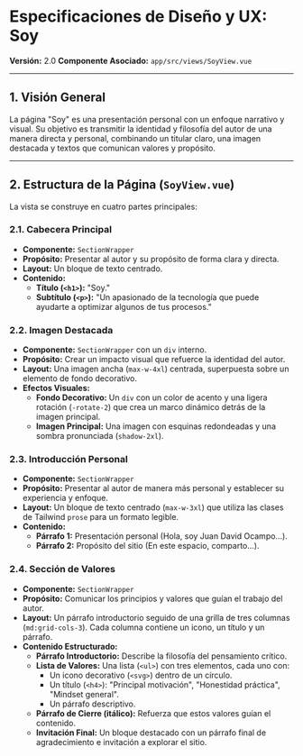# Especificaciones de Diseño y UX: Soy

**Versión:** 2.0
**Componente Asociado:** `app/src/views/SoyView.vue`

---

## 1. Visión General

La página "Soy" es una presentación personal con un enfoque narrativo y visual. Su objetivo es transmitir la identidad y filosofía del autor de una manera directa y personal, combinando un titular claro, una imagen destacada y textos que comunican valores y propósito.

---

## 2. Estructura de la Página (`SoyView.vue`)

La vista se construye en cuatro partes principales:

### 2.1. Cabecera Principal

- **Componente:** `SectionWrapper`
- **Propósito:** Presentar al autor y su propósito de forma clara y directa.
- **Layout:** Un bloque de texto centrado.
- **Contenido:**
  - **Título (`<h1>`):** "Soy."
  - **Subtítulo (`<p>`):** "Un apasionado de la tecnología que puede ayudarte a optimizar algunos de tus procesos."

### 2.2. Imagen Destacada

- **Componente:** `SectionWrapper` con un `div` interno.
- **Propósito:** Crear un impacto visual que refuerce la identidad del autor.
- **Layout:** Una imagen ancha (`max-w-4xl`) centrada, superpuesta sobre un elemento de fondo decorativo.
- **Efectos Visuales:**
  - **Fondo Decorativo:** Un `div` con un color de acento y una ligera rotación (`-rotate-2`) que crea un marco dinámico detrás de la imagen principal.
  - **Imagen Principal:** Una imagen con esquinas redondeadas y una sombra pronunciada (`shadow-2xl`).

### 2.3. Introducción Personal

- **Componente:** `SectionWrapper`
- **Propósito:** Presentar al autor de manera más personal y establecer su experiencia y enfoque.
- **Layout:** Un bloque de texto centrado (`max-w-3xl`) que utiliza las clases de Tailwind `prose` para un formato legible.
- **Contenido:**
  - **Párrafo 1:** Presentación personal (Hola, soy Juan David Ocampo...).
  - **Párrafo 2:** Propósito del sitio (En este espacio, comparto...).


### 2.4. Sección de Valores

- **Componente:** `SectionWrapper`
- **Propósito:** Comunicar los principios y valores que guían el trabajo del autor.
- **Layout:** Un párrafo introductorio seguido de una grilla de tres columnas (`md:grid-cols-3`). Cada columna contiene un icono, un título y un párrafo.
- **Contenido Estructurado:**
  - **Párrafo Introductorio:** Describe la filosofía del pensamiento crítico.
  - **Lista de Valores:** Una lista (`<ul>`) con tres elementos, cada uno con:
    - Un icono decorativo (`<svg>`) dentro de un círculo.
    - Un título (`<h4>`): "Principal motivación", "Honestidad práctica", "Mindset general".
    - Un párrafo descriptivo.
  - **Párrafo de Cierre (itálico):** Refuerza que estos valores guían el contenido.
  - **Invitación Final:** Un bloque destacado con un párrafo final de agradecimiento e invitación a explorar el sitio.